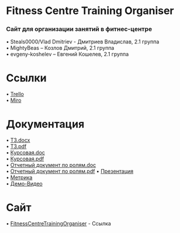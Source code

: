 # Fitness Centre Training Organiser
### Сайт для организации занятий в фитнес-центре
•	Steals0000/Vlad Dmitriev - Дмитриев Владислав, 2.1 группа <br>
• MightyBeas – Козлов Дмитрий, 2.1 группа <br>
• evgeny-koshelev – Евгений Кошелев, 2.1 группа <br>
# Ссылки
•	[Trello](https://trello.com/b/FvBS5sKk/тп-проект) <br>
•	[Miro](https://miro.com/app/board/o9J_kukfJjA=/)
# Документация
•	[ТЗ.docx](https://github.com/Steals0000/FitnessCentreTrainingOrganiser/blob/master/documents/TZ.docx) <br>
•	[ТЗ.pdf](https://github.com/Steals0000/FitnessCentreTrainingOrganiser/blob/master/documents/TZ.pdf) <br>
•	[Курсовая.doc](https://github.com/Steals0000/FitnessCentreTrainingOrganiser/blob/master/documents/Kursovaya_rabota.docx) <br>
•	[Курсовая.pdf](https://github.com/Steals0000/FitnessCentreTrainingOrganiser/blob/master/documents/Kursovaya_rabota.pdf) <br>
•	[Отчетный документ по ролям.doc](https://github.com/Steals0000/FitnessCentreTrainingOrganiser/blob/master/documents/Otchetniy%20dokument%20po%20rolyam.docx) <br>
•	[Отчетный документ по ролям.pdf](https://github.com/Steals0000/FitnessCentreTrainingOrganiser/blob/master/documents/Otchetniy%20dokument%20po%20rolyam.pdf)
•	[Презентация](https://github.com/Steals0000/FitnessCentreTrainingOrganiser/blob/master/documents/Presentaciya.pptx) <br>
•	[Метрика](https://metrika.yandex.ru/dashboard?id=65003125) <br>
•	[Демо-Видео](https://yadi.sk/i/nRD5MHBCWax7sg) <br>
# Сайт
•   [FitnessCentreTrainingOrganiser](https://steals.pythonanywhere.com/) - Ссылка <br>